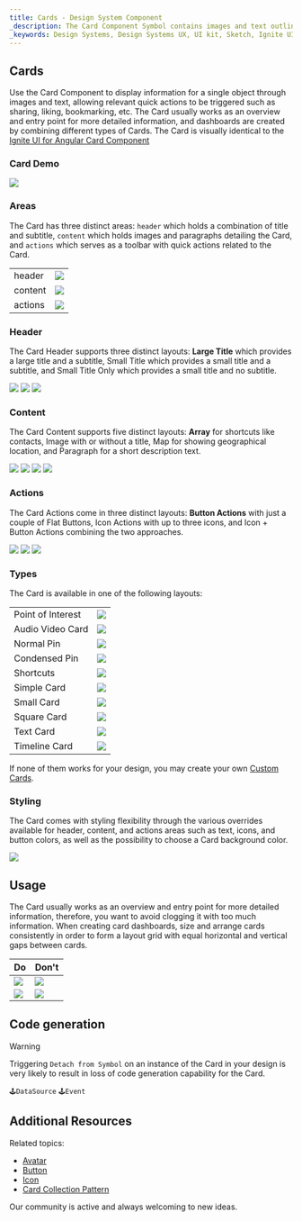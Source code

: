 ```yaml
---
title: Cards - Design System Component
_description: The Card Component Symbol contains images and text outlining a single object, enhanced with relevant actions.
_keywords: Design Systems, Design Systems UX, UI kit, Sketch, Ignite UI for Angular, Sketch to Angular, Sketch to Angular, Angular, Angular Design System, Export code from Sketch, Design Kits for Angular, Sketch HTML, Sketch to HTML, Sketch UI kits
---
```


## Cards

Use the Card Component to display information for a single object through images and text, allowing relevant quick actions to be triggered such as sharing, liking, bookmarking, etc. The Card usually works as an overview and entry point for more detailed information, and dashboards are created by combining different types of Cards. The Card is visually identical to the [Ignite UI for Angular Card Component](https://www.infragistics.com/products/ignite-ui-angular/angular/components/card.html)

### Card Demo

<img src="../images/card_demo.png" srcset="../images/card_demo@2x.png 2x" />

### Areas

The Card has three distinct areas: `header` which holds a combination of title and subtitle, `content` which holds images and paragraphs detailing the Card, and `actions` which serves as a toolbar with quick actions related to the Card.

|         |                                                                                                |
| ------- | ---------------------------------------------------------------------------------------------- |
| header  | <img src="../images/card_headerl.png" srcset="../images/card_headerl@2x.png 2x" />             |
| content | <img src="../images/card_content_image.png" srcset="../images/card_content_image@2x.png 2x" /> |
| actions | <img src="../images/card_actions_icons.png" srcset="../images/card_actions_icons@2x.png 2x" /> |

### Header

The Card Header supports three distinct layouts: **Large Title** which provides a large title and a subtitle, Small Title which provides a small title and a subtitle, and Small Title Only which provides a small title and no subtitle.

<img src="../images/card_headerl.png" srcset="../images/card_headerl@2x.png 2x" />
<img src="../images/card_headers.png" srcset="../images/card_headers@2x.png 2x" />
<img src="../images/card_header_title.png" srcset="../images/card_header_title@2x.png 2x" />

### Content

The Card Content supports five distinct layouts: **Array** for shortcuts like contacts, Image with or without a title, Map for showing geographical location, and Paragraph for a short description text.

<img src="../images/card_content_shortcuts.png" srcset="../images/card_content_shortcuts@2x.png 2x" />
<img src="../images/card_content_image.png" srcset="../images/card_content_image@2x.png 2x" />
<img src="../images/card_content_map.png" srcset="../images/card_content_map@2x.png 2x" />
<img src="../images/card_content_paragraph.png" srcset="../images/card_content_paragraph@2x.png 2x" />

### Actions

The Card Actions come in three distinct layouts: **Button Actions** with just a couple of Flat Buttons, Icon Actions with up to three icons, and Icon + Button Actions combining the two approaches.

<img src="../images/card_actions_buttons.png" srcset="../images/card_actions_buttons@2x.png 2x" />
<img src="../images/card_actions_icons.png" srcset="../images/card_actions_icons@2x.png 2x" />
<img src="../images/card_actions_mixed.png" srcset="../images/card_actions_mixed@2x.png 2x" />

### Types

The Card is available in one of the following layouts:

|                   |                                                                                                |
| ----------------- | ---------------------------------------------------------------------------------------------- |
| Point of Interest | <img src="../images/card_poi.png" srcset="../images/card_poi@2x.png 2x" />                     |
| Audio Video Card  | <img src="../images/card_av.png" srcset="../images/card_av@2x.png 2x" />                       |
| Normal Pin        | <img src="../images/card_normal-pin.png" srcset="../images/card_normal-pin@2x.png 2x" />       |
| Condensed Pin     | <img src="../images/card_condensed-pin.png" srcset="../images/card_condensed-pin@2x.png 2x" /> |
| Shortcuts         | <img src="../images/card_shortcuts.png" srcset="../images/card_shortcuts@2x.png 2x" />         |
| Simple Card       | <img src="../images/card_simple.png" srcset="../images/card_simple@2x.png 2x" />               |
| Small Card        | <img src="../images/card_small.png" srcset="../images/card_small@2x.png 2x" />                 |
| Square Card       | <img src="../images/card_square.png" srcset="../images/card_square@2x.png 2x" />               |
| Text Card         | <img src="../images/card_text.png" srcset="../images/card_text@2x.png 2x" />                   |
| Timeline Card     | <img src="../images/card_timeline.png" srcset="../images/card_timeline@2x.png 2x" />           |

If none of them works for your design, you may create your own [Custom Cards](cards-custom.md).

### Styling

The Card comes with styling flexibility through the various overrides available for header, content, and actions areas such as text, icons, and button colors, as well as the possibility to choose a Card background color.

<img src="../images/card_styling.png" srcset="../images/card_styling@2x.png 2x" />

## Usage

The Card usually works as an overview and entry point for more detailed information, therefore, you want to avoid clogging it with too much information. When creating card dashboards, size and arrange cards consistently in order to form a layout grid with equal horizontal and vertical gaps between cards.

| Do                                                                         | Don't                                                                          |
| -------------------------------------------------------------------------- | ------------------------------------------------------------------------------ |
| <img src="../images/card_do1.png" srcset="../images/card_do1@2x.png 2x" /> | <img src="../images/card_dont1.png" srcset="../images/card_dont1@2x.png 2x" /> |
| <img src="../images/card_do2.png" srcset="../images/card_do2@2x.png 2x" /> | <img src="../images/card_dont2.png" srcset="../images/card_dont2@2x.png 2x" /> |

## Code generation

> [!WARNING]
> Triggering `Detach from Symbol` on an instance of the Card in your design is very likely to result in loss of code generation capability for the Card.

`🕹️DataSource`
`🕹️Event`

## Additional Resources

Related topics:

- [Avatar](avatar.md)
- [Button](button.md)
- [Icon](icon.md)
- [Card Collection Pattern](../patterns/card-collection.md)
  <div class="divider--half"></div>

Our community is active and always welcoming to new ideas.


